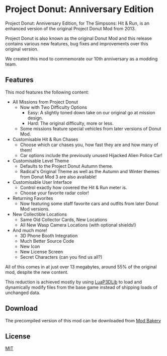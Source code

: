 # Project Donut: Anniversary Edition
Project Donut: Anniversary Edition, for The Simpsons: Hit & Run, is an enhanced version of the original Project Donut Mod from 2013.

Project Donut is also known as the original Donut Mod and this release contains various new features, bug fixes and improvements over this original version.

We created this mod to commemorate our 10th anniversary as a modding team.

## Features
This mod features the following content:

- All Missions from Project Donut
	- Now with Two Difficulty Options
		- Easy: A slightly toned down take on our original go at mission design.
		- Hard: The original difficulty, more or less.
	- Some missions feature special vehicles from later versions of Donut Mod.
- Customisable Hit & Run Chases
	- Choose which car chases you, how fast they are and how many of them!
	- Car options include the previously unused Hijacked Alien Police Car!
- Customisable Level Theme
	- Defaults to the Project Donut Autumn theme.
	- Radical's Original Theme as well as the Autumn and Winter themes from Donut Mod 3 are also available!
- Customisable User Interface
	- Control exactly how covered the Hit & Run meter is.
	- Choose your favorite radar color!
- Returning Favorites
	- Now featuring some staff favorite cars and outfits from later Donut Mod versions.
- New Collectible Locations
	- Same Old Collector Cards, New Locations
	- All New Wasp Camera Locations (with optional shields!)
- And much more!
	- 3D Phone Booth Integration
	- Much Better Source Code
	- New Icon
	- New License Screen
	- Secret Characters (can you find us all?)

All of this comes in at just over 13 megabytes, around 55% of the original mod, despite the new content.

This reduction is achieved mostly by using [LuaP3DLib](https://github.com/hampo/luap3dlib) to load and dynamically modify files from the base game instead of shipping loads of unchanged data.

## Download
The precompiled version of this mod can be downloaded from [Mod Bakery](https://modbakery.donutteam.com/releases/view/project-donut-anniversary-edition)

## License
[MIT](https://github.com/donutteam/project-donut-anniversary-edition/blob/main/LICENSE.md)